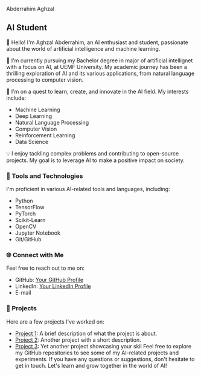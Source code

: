 Abderrahim Aghzal

## AI Student

👋 Hello! I'm Aghzal Abderrahim, an AI enthusiast and student, passionate about the world of artificial intelligence and machine learning.

🌱 I'm currently pursuing my Bachelor degree in major of artificial intellignet with a focus on AI, at UEMF University. My academic journey has been a thrilling exploration of AI and its various applications, from natural language processing to computer vision.

🚀 I'm on a quest to learn, create, and innovate in the AI field. My interests include:

- Machine Learning
- Deep Learning
- Natural Language Processing
- Computer Vision
- Reinforcement Learning
- Data Science

💡 I enjoy tackling complex problems and contributing to open-source projects. My goal is to leverage AI to make a positive impact on society.

### 🔧 Tools and Technologies

I'm proficient in various AI-related tools and languages, including:

- Python
- TensorFlow
- PyTorch
- Scikit-Learn
- OpenCV
- Jupyter Notebook
- Git/GitHub

### 🌐 Connect with Me

Feel free to reach out to me on:

- GitHub: [Your GitHub Profile](https://github.com/yourusername)
- LinkedIn: [Your LinkedIn Profile](https://www.linkedin.com/in/yourname)
- E-mail

### 🌟 Projects

Here are a few projects I've worked on:

- [Project 1](link-to-project-1): A brief description of what the project is about.
- [Project 2](link-to-project-2): Another project with a short description.
- [Project 3](link-to-project-3): Yet another project showcasing your skil
Feel free to explore my GitHub repositories to see some of my AI-related projects and experiments. If you have any questions or suggestions, don't hesitate to get in touch. Let's learn and grow together in the world of AI!
